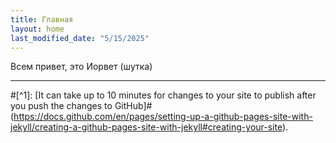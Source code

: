 ```yaml
---
title: Главная
layout: home
last_modified_date: "5/15/2025"
---
```


Всем привет, это Иорвет (шутка)

----

#[^1]: [It can take up to 10 minutes for changes to your site to publish after you push the changes to GitHub]#(https://docs.github.com/en/pages/setting-up-a-github-pages-site-with-jekyll/creating-a-github-pages-site-with-jekyll#creating-your-site).

